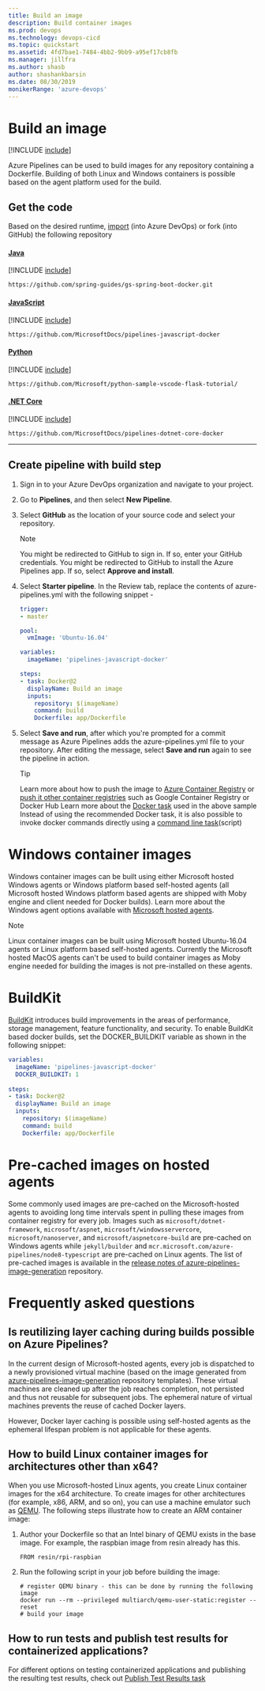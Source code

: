 ```yaml
---
title: Build an image
description: Build container images
ms.prod: devops
ms.technology: devops-cicd
ms.topic: quickstart
ms.assetid: 4fd7bae1-7484-4bb2-9bb9-a95ef17cb8fb
ms.manager: jillfra
ms.author: shasb
author: shashankbarsin
ms.date: 08/30/2019
monikerRange: 'azure-devops'
---
```


# Build an image

[!INCLUDE [include](../../_shared/version-team-services.md)]

Azure Pipelines can be used to build images for any repository containing a Dockerfile. Building of both Linux and Windows containers is possible based on the agent platform used for the build.


## Get the code

Based on the desired runtime, [import](../../../repos/git/import-git-repository.md) (into Azure DevOps) or fork (into GitHub) the following repository

#### [Java](#tab/java)

[!INCLUDE [include](../_shared/get-code-before-sample-repo-option-to-use-own-code.md)]

```
https://github.com/spring-guides/gs-spring-boot-docker.git
```
#### [JavaScript](#tab/java-script)

[!INCLUDE [include](../_shared/get-code-before-sample-repo-option-to-use-own-code.md)]

```
https://github.com/MicrosoftDocs/pipelines-javascript-docker
```
#### [Python](#tab/python)

[!INCLUDE [include](../_shared/get-code-before-sample-repo-option-to-use-own-code.md)]

```
https://github.com/Microsoft/python-sample-vscode-flask-tutorial/
```
#### [.NET Core](#tab/dotnet-core)

[!INCLUDE [include](../_shared/get-code-before-sample-repo-option-to-use-own-code.md)]

```
https://github.com/MicrosoftDocs/pipelines-dotnet-core-docker
```

* * *

## Create pipeline with build step

1. Sign in to your Azure DevOps organization and navigate to your project.
2. Go to **Pipelines**, and then select **New Pipeline**.
3. Select **GitHub** as the location of your source code and select your repository.

   > [!NOTE]
   > You might be redirected to GitHub to sign in. If so, enter your GitHub credentials.
   > You might be redirected to GitHub to install the Azure Pipelines app. If so, select **Approve and install**.

4. Select **Starter pipeline**. In the Review tab, replace the contents of azure-pipelines.yml with the following snippet - 

   ```YAML
   trigger:
   - master
   
   pool:
     vmImage: 'Ubuntu-16.04'
   
   variables:
     imageName: 'pipelines-javascript-docker'
   
   steps:
   - task: Docker@2
     displayName: Build an image
     inputs:
       repository: $(imageName)
       command: build
       Dockerfile: app/Dockerfile
   ```

5. Select **Save and run**, after which you're prompted for a commit message as Azure Pipelines adds the azure-pipelines.yml file to your repository. After editing the message, select **Save and run** again to see the pipeline in action.

   > [!TIP]
   > Learn more about how to push the image to [Azure Container Registry](acr-template.md) or [push it other container registries](./push-image.md) such as Google Container Registry or Docker Hub
   > Learn more about the [Docker task](../../tasks/build/docker.md) used in the above sample
   > Instead of using the recommended Docker task, it is also possible to invoke docker commands directly using a [command line task](../../tasks/utility/command-line.md)(script)

# Windows container images

Windows container images can be built using either Microsoft hosted Windows agents or Windows platform based self-hosted agents (all Microsoft hosted Windows platform based agents are shipped with Moby engine and client needed for Docker builds). Learn more about the Windows agent options available with [Microsoft hosted agents](../../agents/hosted.md).

> [!NOTE]
> Linux container images can be built using Microsoft hosted Ubuntu-16.04 agents or Linux platform based self-hosted agents. Currently the Microsoft hosted MacOS agents can't be used to build container images as Moby engine needed for building the images is not pre-installed on these agents.

# BuildKit

[BuildKit](https://github.com/moby/buildkit) introduces build improvements in the areas of performance, storage management,  feature functionality, and security. To enable BuildKit based docker builds, set the DOCKER_BUILDKIT variable as shown in the following snippet:

```YAML
variables:
  imageName: 'pipelines-javascript-docker'
  DOCKER_BUILDKIT: 1
    
steps:
- task: Docker@2
  displayName: Build an image
  inputs:
    repository: $(imageName)
    command: build
    Dockerfile: app/Dockerfile
```

# Pre-cached images on hosted agents

Some commonly used images are pre-cached on the Microsoft-hosted agents to avoiding long time intervals spent in pulling these images from container registry for every job. Images such as `microsoft/dotnet-framework`, `microsoft/aspnet`, `microsoft/windowsservercore`, `microsoft/nanoserver`, and `microsoft/aspnetcore-build` are pre-cached on Windows agents while `jekyll/builder` and `mcr.microsoft.com/azure-pipelines/node8-typescript` are pre-cached on Linux agents. The list of pre-cached images is available in the [release notes of azure-pipelines-image-generation](https://github.com/microsoft/azure-pipelines-image-generation/releases) repository.

# Frequently asked questions

## Is reutilizing layer caching during builds possible on Azure Pipelines?

In the current design of Microsoft-hosted agents, every job is dispatched to a newly provisioned virtual machine (based on the image generated from [azure-pipelines-image-generation](https://github.com/microsoft/azure-pipelines-image-generation) repository templates). These virtual machines are cleaned up after the job reaches completion, not persisted and thus not reusable for subsequent jobs. The ephemeral nature of virtual machines prevents the reuse of cached Docker layers.

However, Docker layer caching is possible using self-hosted agents as the ephemeral lifespan problem is not applicable for these agents.

## How to build Linux container images for architectures other than x64?

When you use Microsoft-hosted Linux agents, you create Linux container images for the x64 architecture. To create images for other architectures (for example, x86, ARM, and so on), you can use a machine emulator such as [QEMU](https://www.qemu.org/). The following steps illustrate how to create an ARM container image:
1. Author your Dockerfile so that an Intel binary of QEMU exists in the base image. For example, the raspbian image from resin already has this.
    ```
    FROM resin/rpi-raspbian
    ```
1. Run the following script in your job before building the image:
    ```
    # register QEMU binary - this can be done by running the following image
    docker run --rm --privileged multiarch/qemu-user-static:register --reset
    # build your image
    ```

## How to run tests and publish test results for containerized applications?

For different options on testing containerized applications and publishing the resulting test results, check out [Publish Test Results task](../../tasks/test/publish-test-results.md#docker)

